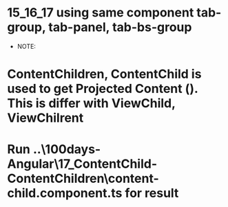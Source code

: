 # 15_16_17 using same component tab-group, tab-panel, tab-bs-group

- NOTE: 
# ContentChildren, ContentChild is used to get Projected Content (<ng-content></ng-content>). This is differ with        ViewChild, ViewChilrent
# Run ..\100days-Angular\17_ContentChild-ContentChildren\content-child.component.ts for result 